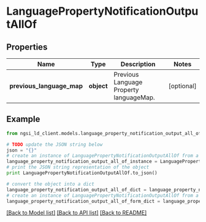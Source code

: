 # LanguagePropertyNotificationOutputAllOf


## Properties
Name | Type | Description | Notes
------------ | ------------- | ------------- | -------------
**previous_language_map** | **object** | Previous Language Property languageMap.  | [optional] 

## Example

```python
from ngsi_ld_client.models.language_property_notification_output_all_of import LanguagePropertyNotificationOutputAllOf

# TODO update the JSON string below
json = "{}"
# create an instance of LanguagePropertyNotificationOutputAllOf from a JSON string
language_property_notification_output_all_of_instance = LanguagePropertyNotificationOutputAllOf.from_json(json)
# print the JSON string representation of the object
print LanguagePropertyNotificationOutputAllOf.to_json()

# convert the object into a dict
language_property_notification_output_all_of_dict = language_property_notification_output_all_of_instance.to_dict()
# create an instance of LanguagePropertyNotificationOutputAllOf from a dict
language_property_notification_output_all_of_form_dict = language_property_notification_output_all_of.from_dict(language_property_notification_output_all_of_dict)
```
[[Back to Model list]](../README.md#documentation-for-models) [[Back to API list]](../README.md#documentation-for-api-endpoints) [[Back to README]](../README.md)


